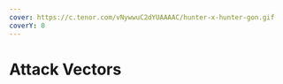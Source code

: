```yaml
---
cover: https://c.tenor.com/vNywwuC2dYUAAAAC/hunter-x-hunter-gon.gif
coverY: 0
---
```


# Attack Vectors

